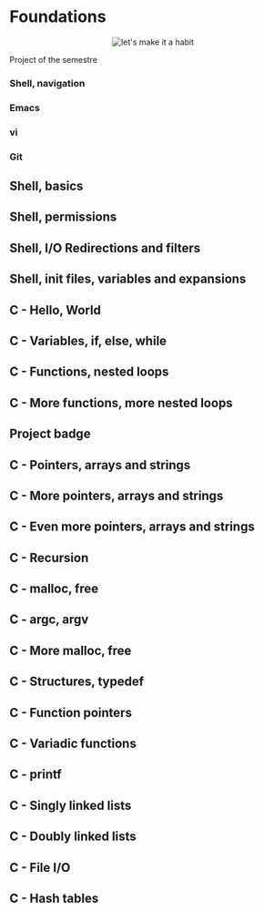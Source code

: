 # Foundations

<p align="center"><img src="https://media1.giphy.com/media/v1.Y2lkPTc5MGI3NjExb3BicTR4emoyeTliN2FvOHp4MXEwMDF2cmt2dXZ0ZnB3eWhyanZpYyZlcD12MV9pbnRlcm5hbF9naWZfYnlfaWQmY3Q9Zw/pb7eYUuXHFgwpiru6U/giphy.gif"  alt="let's make it a habit" /><!-- markdownlint-disable-line MD033 --></p>

Project of the semestre 

### Shell, navigation

### Emacs

### vi

### Git

## Shell, basics

## Shell, permissions

## Shell, I/O Redirections and filters

## Shell, init files, variables and expansions

## C - Hello, World

## C - Variables, if, else, while

## C - Functions, nested loops

## C - More functions, more nested loops

## Project badge

## C - Pointers, arrays and strings

## C - More pointers, arrays and strings

## C - Even more pointers, arrays and strings

## C - Recursion

## C - malloc, free

## C - argc, argv

## C - More malloc, free

## C - Structures, typedef

## C - Function pointers

## C - Variadic functions

## C - printf

## C - Singly linked lists

## C - Doubly linked lists

## C - File I/O

## C - Hash tables
